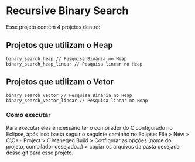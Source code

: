 # Recursive Binary Search
Esse projeto contém 4 projetos dentro: <br />

## Projetos que utilizam o Heap
`binary_search_heap // Pesquisa Binária no Heap` <br />
`binary_search_heap_linear // Pesquisa linear no Heap` 
## Projetos que utilizam o Vetor
`binary_search_vector // Pesquisa Binária no Heap` <br />
`binary_search_vector_linear // Pesquisa linear no Heap`

### Como executar
Para executar eles é ncessário ter o compilador do C configurado no Eclipse, após isso basta seguir o seguinte caminho no Eclipse: File > New > C\C++ Project > C Maneged Build > Configurar as opções (nome do projeto, compilador desejado...) > copiar os arquivos da pasta desejada desse git para esse projeto.
